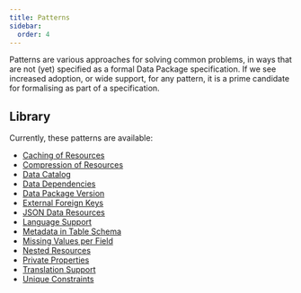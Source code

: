 ```yaml
---
title: Patterns
sidebar:
  order: 4
---
```


Patterns are various approaches for solving common problems, in ways that are not (yet) specified as a formal Data Package specification. If we see increased adoption, or wide support, for any pattern, it is a prime candidate for formalising as part of a specification.

## Library

Currently, these patterns are available:

- [Caching of Resources](../../patterns/caching-of-resources)
- [Compression of Resources](../../patterns/compression-of-resources)
- [Data Catalog](../../patterns/data-catalog)
- [Data Dependencies](../../patterns/data-dependencies)
- [Data Package Version](../../patterns/data-package-version)
- [External Foreign Keys](../../patterns/external-foreign-keys)
- [JSON Data Resources](../../patterns/json-data-resources)
- [Language Support](../../patterns/language-support)
- [Metadata in Table Schema](../../patterns/metadata-in-table-schema)
- [Missing Values per Field](../../patterns/missing-values-per-field)
- [Nested Resources](../../patterns/nested-resources)
- [Private Properties](../../patterns/private-properties)
- [Translation Support](../../patterns/translation-support)
- [Unique Constraints](../../patterns/unique-constraints)
